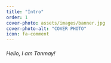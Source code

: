 ```yaml
---
title: "Intro"
order: 1
cover-photo: assets/images/banner.jpg
cover-photo-alt: "COVER PHOTO"
icon: fa-comment
---
```


###### Hello, I am Tanmay!